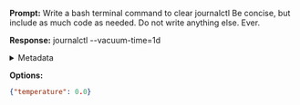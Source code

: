 **Prompt:**
Write a bash terminal command to clear journalctl Be concise, but include as much code as needed. Do not write anything else. Ever.


**Response:**
journalctl --vacuum-time=1d

<details><summary>Metadata</summary>

- Duration: 3205 ms
- Datetime: 2023-10-04T15:08:50.377760
- Model: gpt-3.5-turbo-0613

</details>

**Options:**
```json
{"temperature": 0.0}
```

